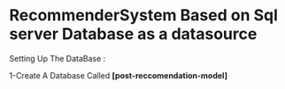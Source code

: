 # RecommenderSystem Based on Sql server Database as a datasource

Setting Up The DataBase : 

1-Create A Database Called     **[post-reccomendation-model]**
